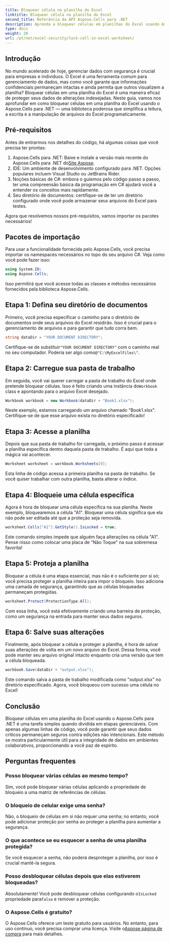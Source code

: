 ```yaml
---
title: Bloquear célula na planilha do Excel
linktitle: Bloquear célula na planilha do Excel
second_title: Referência da API Aspose.Cells para .NET
description: Aprenda a bloquear células em planilhas do Excel usando Aspose.Cells para .NET. Tutorial passo a passo fácil para gerenciamento seguro de dados.
type: docs
weight: 20
url: /pt/net/excel-security/lock-cell-in-excel-worksheet/
---
```

## Introdução

No mundo acelerado de hoje, gerenciar dados com segurança é crucial para empresas e indivíduos. O Excel é uma ferramenta comum para gerenciamento de dados, mas como você garante que informações confidenciais permaneçam intactas e ainda permita que outros visualizem a planilha? Bloquear células em uma planilha do Excel é uma maneira eficaz de proteger seus dados de alterações indesejadas. Neste guia, vamos nos aprofundar em como bloquear células em uma planilha do Excel usando o Aspose.Cells para .NET — uma biblioteca poderosa que simplifica a leitura, a escrita e a manipulação de arquivos do Excel programaticamente.

## Pré-requisitos

Antes de entrarmos nos detalhes do código, há algumas coisas que você precisa ter prontas:

1. Aspose.Cells para .NET: Baixe e instale a versão mais recente do Aspose.Cells para .NET do[Site Aspose](https://releases.aspose.com/cells/net/).
2. IDE: Um ambiente de desenvolvimento configurado para .NET. Opções populares incluem Visual Studio ou JetBrains Rider.
3. Noções básicas de C#: embora o guiemos pelo código passo a passo, ter uma compreensão básica da programação em C# ajudará você a entender os conceitos mais rapidamente.
4. Seu diretório de documentos: certifique-se de ter um diretório configurado onde você pode armazenar seus arquivos do Excel para testes.

Agora que resolvemos nossos pré-requisitos, vamos importar os pacotes necessários!

## Pacotes de importação

Para usar a funcionalidade fornecida pelo Aspose.Cells, você precisa importar os namespaces necessários no topo do seu arquivo C#. Veja como você pode fazer isso:

```csharp
using System.IO;
using Aspose.Cells;
```

Isso permitirá que você acesse todas as classes e métodos necessários fornecidos pela biblioteca Aspose.Cells.

## Etapa 1: Defina seu diretório de documentos

Primeiro, você precisa especificar o caminho para o diretório de documentos onde seus arquivos do Excel residirão. Isso é crucial para o gerenciamento de arquivos e para garantir que tudo corra bem. 

```csharp
string dataDir = "YOUR DOCUMENT DIRECTORY";
```

 Certifique-se de substituir`"YOUR DOCUMENT DIRECTORY"` com o caminho real no seu computador. Poderia ser algo como`@"C:\MyExcelFiles\"`.

## Etapa 2: Carregue sua pasta de trabalho

 Em seguida, você vai querer carregar a pasta de trabalho do Excel onde pretende bloquear células. Isso é feito criando uma instância do`Workbook` class e apontando para o arquivo Excel desejado.

```csharp
Workbook workbook = new Workbook(dataDir + "Book1.xlsx");
```

Neste exemplo, estamos carregando um arquivo chamado "Book1.xlsx". Certifique-se de que esse arquivo exista no diretório especificado!

## Etapa 3: Acesse a planilha

Depois que sua pasta de trabalho for carregada, o próximo passo é acessar a planilha específica dentro daquela pasta de trabalho. É aqui que toda a mágica vai acontecer. 

```csharp
Worksheet worksheet = workbook.Worksheets[0];
```

Esta linha de código acessa a primeira planilha na pasta de trabalho. Se você quiser trabalhar com outra planilha, basta alterar o índice.

## Etapa 4: Bloqueie uma célula específica 

Agora é hora de bloquear uma célula específica na sua planilha. Neste exemplo, bloquearemos a célula "A1". Bloquear uma célula significa que ela não pode ser editada até que a proteção seja removida.

```csharp
worksheet.Cells["A1"].GetStyle().IsLocked = true;
```

Este comando simples impede que alguém faça alterações na célula "A1". Pense nisso como colocar uma placa de "Não Toque" na sua sobremesa favorita!

## Etapa 5: Proteja a planilha

Bloquear a célula é uma etapa essencial, mas não é o suficiente por si só; você precisa proteger a planilha inteira para impor o bloqueio. Isso adiciona uma camada de segurança, garantindo que as células bloqueadas permaneçam protegidas.

```csharp
worksheet.Protect(ProtectionType.All);
```

Com essa linha, você está efetivamente criando uma barreira de proteção, como um segurança na entrada para manter seus dados seguros.

## Etapa 6: Salve suas alterações

Finalmente, após bloquear a célula e proteger a planilha, é hora de salvar suas alterações de volta em um novo arquivo do Excel. Dessa forma, você pode manter seu arquivo original intacto enquanto cria uma versão que tem a célula bloqueada.

```csharp
workbook.Save(dataDir + "output.xlsx");
```

Este comando salva a pasta de trabalho modificada como "output.xlsx" no diretório especificado. Agora, você bloqueou com sucesso uma célula no Excel!

## Conclusão

Bloquear células em uma planilha do Excel usando o Aspose.Cells para .NET é uma tarefa simples quando dividida em etapas gerenciáveis. Com apenas algumas linhas de código, você pode garantir que seus dados críticos permaneçam seguros contra edições não intencionais. Este método se mostra particularmente útil para a integridade de dados em ambientes colaborativos, proporcionando a você paz de espírito.

## Perguntas frequentes

### Posso bloquear várias células ao mesmo tempo?
Sim, você pode bloquear várias células aplicando a propriedade de bloqueio a uma matriz de referências de células.

### O bloqueio de celular exige uma senha?
Não, o bloqueio de células em si não requer uma senha; no entanto, você pode adicionar proteção por senha ao proteger a planilha para aumentar a segurança.

### O que acontece se eu esquecer a senha de uma planilha protegida?
Se você esquecer a senha, não poderá desproteger a planilha, por isso é crucial mantê-la segura.

### Posso desbloquear células depois que elas estiverem bloqueadas?
 Absolutamente! Você pode desbloquear células configurando o`IsLocked` propriedade para`false` e remover a proteção.

### O Aspose.Cells é gratuito?
 O Aspose.Cells oferece um teste gratuito para usuários. No entanto, para uso contínuo, você precisa comprar uma licença. Visite o[Aspose página de compra](https://purchase.aspose.com/buy) para mais detalhes.